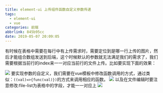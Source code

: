 ```yaml
---
title: element-ui 上传组件函数自定义参数传递
tags:
  - element-ui
  - vue
categories: 前端
abbrlink: 845b95cc
date: 2019-05-07 20:09:05
---
```


有时候在表格中需要在每行中有上传需求时，需要定位到是哪一行上传的图片，然后才能组合数组发送到后端，这个时候默认的参数就无法满足我们的需求了，我们需要根据当前行的index来一一对应当前行的文件上传。比如要实现下面的效果：
<!-- more -->
![](3.png)
要实现参数的自定义，我们需要在vue模板中修改函数调用的方式，通过类似：`((val)=>{func(val)})`的方式来调用相应的函数。
![](1.png)
以及在文件编辑时要注意修改:file-list为表格中的字段，才能一一对应上
![](2.png)
